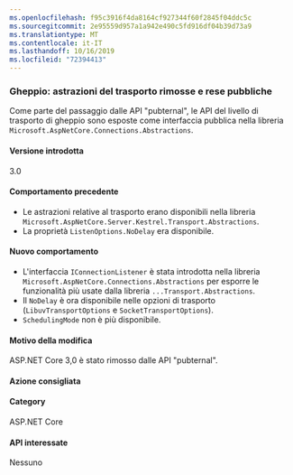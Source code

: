 ```yaml
---
ms.openlocfilehash: f95c3916f4da8164cf927344f60f2845f04ddc5c
ms.sourcegitcommit: 2e95559d957a1a942e490c5fd916df04b39d73a9
ms.translationtype: MT
ms.contentlocale: it-IT
ms.lasthandoff: 10/16/2019
ms.locfileid: "72394413"
---
```

### <a name="kestrel-transport-abstractions-removed-and-made-public"></a>Gheppio: astrazioni del trasporto rimosse e rese pubbliche

Come parte del passaggio dalle API "pubternal", le API del livello di trasporto di gheppio sono esposte come interfaccia pubblica nella libreria `Microsoft.AspNetCore.Connections.Abstractions`.

#### <a name="version-introduced"></a>Versione introdotta

3.0

#### <a name="old-behavior"></a>Comportamento precedente

- Le astrazioni relative al trasporto erano disponibili nella libreria `Microsoft.AspNetCore.Server.Kestrel.Transport.Abstractions`.
- La proprietà `ListenOptions.NoDelay` era disponibile.

#### <a name="new-behavior"></a>Nuovo comportamento

- L'interfaccia `IConnectionListener` è stata introdotta nella libreria `Microsoft.AspNetCore.Connections.Abstractions` per esporre le funzionalità più usate dalla libreria `...Transport.Abstractions`.
- Il `NoDelay` è ora disponibile nelle opzioni di trasporto (`LibuvTransportOptions` e `SocketTransportOptions`).
- `SchedulingMode` non è più disponibile.

#### <a name="reason-for-change"></a>Motivo della modifica

ASP.NET Core 3,0 è stato rimosso dalle API "pubternal".

#### <a name="recommended-action"></a>Azione consigliata

#### <a name="category"></a>Category

ASP.NET Core

#### <a name="affected-apis"></a>API interessate

Nessuno

<!-- 

### Affected APIs

Not detectable via API analysis

-->
